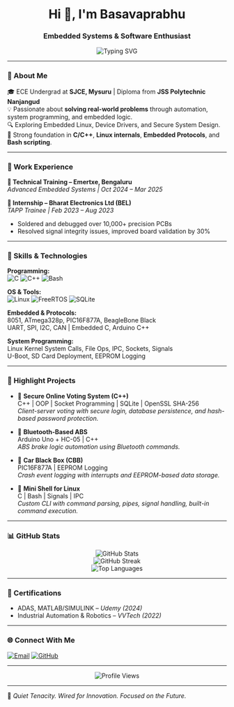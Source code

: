 <h1 align="center">Hi 👋, I'm Basavaprabhu</h1>
<h3 align="center">Embedded Systems & Software Enthusiast</h3>

<p align="center">
  <img src="https://readme-typing-svg.herokuapp.com?font=Fira+Code&size=20&pause=1000&color=0FFFD0&center=true&vCenter=true&width=1000&lines=C%2FC%2B%2B+%7C+Bash+%7C+Data+Structures%2C+System+Programming+%7C+Linux+Internals%2C+Networking+%26+Protocols+%7C+Operating+Systems%2C+Micro-controllers+%7C+Micro-processors%2C+Sensors+%26+Actuators+%7C+Automotive+Enthusiastic+%7C+PCB+Design" alt="Typing SVG" />
</p>


---

### 🔧 About Me

🎓 ECE Undergrad at **SJCE, Mysuru** | Diploma from **JSS Polytechnic Nanjangud**  
💡 Passionate about **solving real-world problems** through automation, system programming, and embedded logic.  
🔍 Exploring Embedded Linux, Device Drivers, and Secure System Design.    
🧰 Strong foundation in **C/C++**, **Linux internals**, **Embedded Protocols**, and **Bash scripting**.

---

### 💼 Work Experience

**🔹 Technical Training – Emertxe, Bengaluru**  
*Advanced Embedded Systems | Oct 2024 – Mar 2025*  

**🔹 Internship – Bharat Electronics Ltd (BEL)**  
*TAPP Trainee | Feb 2023 – Aug 2023*  
- Soldered and debugged over 10,000+ precision PCBs  
- Resolved signal integrity issues, improved board validation by 30%

---

### 🧠 Skills & Technologies

**Programming:**  
![C](https://img.shields.io/badge/C-00599C?style=flat&logo=c&logoColor=white)
![C++](https://img.shields.io/badge/C++-00599C?style=flat&logo=cplusplus&logoColor=white)
![Bash](https://img.shields.io/badge/Bash-121011?style=flat&logo=gnu-bash&logoColor=white)

**OS & Tools:**  
![Linux](https://img.shields.io/badge/Linux-FCC624?style=flat&logo=linux&logoColor=black)
![FreeRTOS](https://img.shields.io/badge/FreeRTOS-00274F?style=flat&logo=freertos&logoColor=white)
![SQLite](https://img.shields.io/badge/SQLite-07405E?style=flat&logo=sqlite&logoColor=white)

**Embedded & Protocols:**  
8051, ATmega328p, PIC16F877A, BeagleBone Black  
UART, SPI, I2C, CAN | Embedded C, Arduino C++

**System Programming:**  
Linux Kernel System Calls, File Ops, IPC, Sockets, Signals  
U-Boot, SD Card Deployment, EEPROM Logging

---

### 🚀 Highlight Projects

- 🔐 **Secure Online Voting System (C++)**  
  C++ | OOP | Socket Programming | SQLite | OpenSSL SHA-256  
  _Client-server voting with secure login, database persistence, and hash-based password protection._

- 📱 **Bluetooth-Based ABS**  
  Arduino Uno + HC-05 | C++  
  _ABS brake logic automation using Bluetooth commands._

- 🧠 **Car Black Box (CBB)**  
  PIC16F877A | EEPROM Logging  
  _Crash event logging with interrupts and EEPROM-based data storage._

- 🐚 **Mini Shell for Linux**  
  C | Bash | Signals | IPC  
  _Custom CLI with command parsing, pipes, signal handling, built-in command execution._

---

### 📊 GitHub Stats

<p align="center">
  <img src="https://github-readme-stats.vercel.app/api?username=PrabhuEmbeddedWorks&show_icons=true&theme=radical" alt="GitHub Stats" />
  <br/>
  <img src="https://github-readme-streak-stats.herokuapp.com/?user=PrabhuEmbeddedWorks&theme=radical" alt="GitHub Streak"/>
  <br/>
  <img src="https://github-readme-stats.vercel.app/api/top-langs/?username=PrabhuEmbeddedWorks&layout=compact&theme=radical" alt="Top Languages"/>
</p>

---

### 🏅 Certifications

- ADAS, MATLAB/SIMULINK – *Udemy (2024)*  
- Industrial Automation & Robotics – *VVTech (2022)*

---

### 🌐 Connect With Me

[![Email](https://img.shields.io/badge/Gmail-D14836?style=flat&logo=gmail&logoColor=white)](mailto:prabhu26ec@gmail.com)
[![GitHub](https://img.shields.io/badge/GitHub-181717?style=flat&logo=github&logoColor=white)](https://github.com/PrabhuEmbeddedWorks)

---

<p align="center">
  <img src="https://komarev.com/ghpvc/?username=PrabhuEmbeddedWorks&label=Profile%20views&color=0e75b6&style=flat" alt="Profile Views" />
</p>

---

🔧 *Quiet Tenacity. Wired for Innovation. Focused on the Future.*
